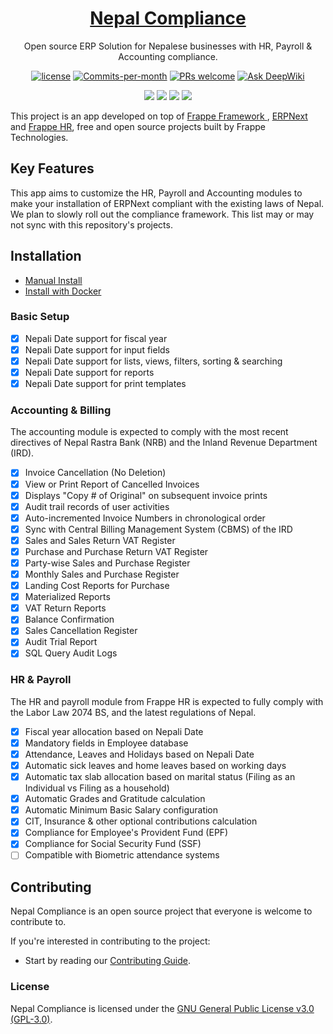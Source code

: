 <h1 align="center"><a href="https://erpnepal.org">Nepal Compliance</a></h1>
<p align="center">
  Open source ERP Solution for Nepalese businesses with HR, Payroll & Accounting compliance.
  <br/>
</p>

<p align="center">
  <a href="https://github.com/yarsa/nepal-compliance/blob/master/LICENSE">
    <img alt="license" src="https://img.shields.io/badge/license-GPLv3-blue"></a>
     <a href="https://github.com/yarsa/nepal-compliance/pulse"><img src="https://img.shields.io/github/commit-activity/m/yarsa/nepal-compliance" alt="Commits-per-month"></a>
     <a href="https://github.com/yarsa/nepal-compliance/blob/master/CONTRIBUTING.md#become-a-contributor"><img src="https://img.shields.io/badge/PRs-welcome-brightgreen" alt="PRs welcome"></a>
     <a href="https://deepwiki.com/yarsa/nepal-compliance"><img src="https://deepwiki.com/badge.svg" alt="Ask DeepWiki"></a>
</p>

<p align="center">
  <a href="https://hub.docker.com/r/yarsalabs/nepal-compliance" rel="nofollow"><img src="https://img.shields.io/docker/pulls/yarsalabs/nepal-compliance.svg"></a>
  <a href="https://github.com/yarsa/nepal-compliance/actions/workflows/semgrep-rules.yml" rel="nofollow"><img src="https://github.com/yarsa/nepal-compliance/actions/workflows/semgrep-rules.yml/badge.svg"></a>
  <a href="https://github.com/yarsa/nepal-compliance/actions/workflows/codeql.yml" rel="nofollow"><img src="https://github.com/yarsa/nepal-compliance/actions/workflows/codeql.yml/badge.svg"></a>
  <a href="https://github.com/yarsa/nepal-compliance/actions/workflows/docker-build-push.yml" rel="nofollow"><img src="https://github.com/yarsa/nepal-compliance/actions/workflows/docker-build-push.yml/badge.svg"></a>
</p>

This project is an app developed on top of <a href="https://github.com/frappe/frappe"> Frappe Framework </a>, <a href="https://github.com/frappe/erpnext"> ERPNext</a> and <a href="https://github.com/frappe/hrms"> Frappe HR</a>, free and open source projects built by Frappe Technologies.

## Key Features
This app aims to customize the HR, Payroll and Accounting modules to make your installation of ERPNext compliant with the existing laws of Nepal. We plan to slowly roll out the compliance framework. This list may or may not sync with this repository's projects.

## Installation
* [Manual Install](/docs/manual-install.md)
* [Install with Docker](/docs/docker-install.md)

### Basic Setup
- [x] Nepali Date support for fiscal year
- [x] Nepali Date support for input fields
- [x] Nepali Date support for lists, views, filters, sorting & searching
- [x] Nepali Date support for reports
- [x] Nepali Date support for print templates
### Accounting & Billing
The accounting module is expected to comply with the most recent directives of Nepal Rastra Bank (NRB) and the Inland Revenue Department (IRD).
- [x] Invoice Cancellation (No Deletion)
- [x] View or Print Report of Cancelled Invoices
- [x] Displays "Copy # of Original" on subsequent invoice prints
- [x] Audit trail records of user activities
- [x] Auto-incremented Invoice Numbers in chronological order
- [x] Sync with Central Billing Management System (CBMS) of the IRD
- [x] Sales and Sales Return VAT Register
- [x] Purchase and Purchase Return VAT Register
- [x] Party-wise Sales and Purchase Register
- [x] Monthly  Sales and Purchase Register
- [x] Landing Cost Reports for Purchase
- [x] Materialized Reports
- [x] VAT Return Reports
- [x] Balance Confirmation
- [x] Sales Cancellation Register
- [x] Audit Trial Report
- [x] SQL Query Audit Logs

### HR & Payroll
The HR and payroll module from Frappe HR is expected to fully comply with the Labor Law 2074 BS, and the latest regulations of Nepal.
- [x] Fiscal year allocation based on Nepali Date
- [x] Mandatory fields in Employee database
- [x] Attendance, Leaves and Holidays based on Nepali Date
- [x] Automatic sick leaves and home leaves based on working days
- [x] Automatic tax slab allocation based on marital status (Filing as an Individual vs Filing as a household)
- [x] Automatic Grades and Gratitude calculation
- [x] Automatic Minimum Basic Salary configuration
- [x] CIT, Insurance & other optional contributions calculation
- [x] Compliance for Employee's Provident Fund (EPF)
- [x] Compliance for Social Security Fund (SSF)
- [ ] Compatible with Biometric attendance systems

## Contributing
Nepal Compliance is an open source project that everyone is welcome to contribute to.

If you're interested in contributing to the project:
* Start by reading our [Contributing Guide](/CONTRIBUTING.md).

### License
Nepal Compliance is licensed under the [GNU General Public License v3.0 (GPL-3.0)](/LICENSE).
